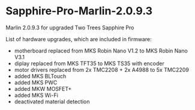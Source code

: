 # Sapphire-Pro-Marlin-2.0.9.3
Marlin 2.0.9.3 for upgraded Two Trees Sapphire Pro

List of hardware upgrades, which are included in firmware:
- motherboard replaced from MKS Robin Nano V1.2 to MKS Robin Nano V3.1
- diplay replaced from MKS TFT35 to MKS TS35 with encoder
- motor drivers replaced from 2x TMC2208 + 2x A4988 to 5x TMC2209
- added MKS BLTouch
- added MKS PWC
- added MKW MOSFET+
- added MKS Wi-Fi
- deactivated material detection
